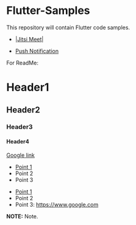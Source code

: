# Flutter-Samples
This repository will contain Flutter code samples.

- |[Jitsi Meet](https://github.com/eishon/Flutter-Samples/tree/main/jitsi_meet_test)|

- [Push Notification](https://github.com/eishon/Flutter-Samples/tree/main/push_notification_test)


For ReadMe:
# Header1
## Header2
### Header3
#### Header4

[Google link](https://www.google.com)

* [Point 1](https://www.google.com)
* Point 2
* Point 3

- [Point 1](https://www.google.com)
- Point 2
- Point 3: https://www.google.com

**NOTE:** Note.